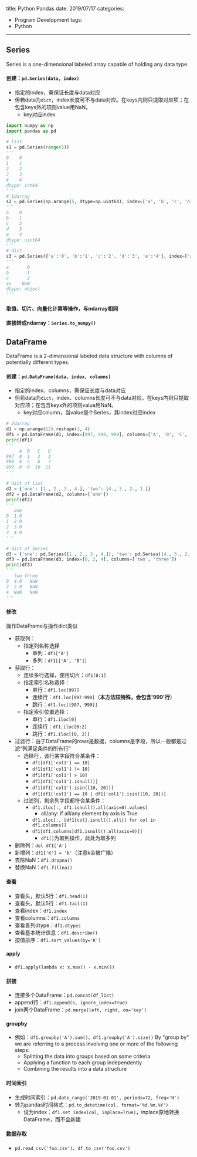 title: Python Pandas
date: 2019/07/17
categories:
- Program Development
tags:
- Python
---

## Series

Series is a one-dimensional labeled array capable of holding any data type.

#### 创建：`pd.Series(data, index)`

- 指定的index，需保证长度与data对应
- 但若data为`dict`，index长度可不与data对应。在keys内则只提取对应项；在包含keys外的项则value用NaN。
  - key对应index

```python
import numpy as np
import pandas as pd

# list
s1 = pd.Series(range(5))
'''
0    0
1    1
2    2
3    3
4    4
dtype: int64
'''
# 1darray
s2 = pd.Series(np.arange(5, dtype=np.uint64), index=['a', 'b', 'c', 'd', 'e'])
'''
a    0
b    1
c    2
d    3
e    4
dtype: uint64
'''
# dict
s3 = pd.Series({'a':'0', 'b':'1', 'c':'2', 'd':'3', 'e':'4'}, index=['a', 'b', 'c', 'xx'])
'''
a       0
b       1
c       2
xx    NaN
dtype: object
'''
```

#### 取值、切片、向量化计算等操作，与ndarray相同

#### 直接转成ndarray：`Series.to_numpy()`


## DataFrame

DataFrame is a 2-dimensional labeled data structure with columns of potentially different types.

#### 创建：`pd.DataFrame(data, index, columns)`

- 指定的index、columns，需保证长度与data对应
- 但若data为`dict`，index、columns长度可不与data对应。在keys内则只提取对应项；在包含keys外的项则value用NaN。
  - key对应column，当value是个Series，其index对应index

```python
# 2darray
d1 = np.arange(12).reshape(3, 4)
df1 = pd.DataFrame(d1, index=[997, 998, 999], columns=['A', 'B', 'C', 'D'])
print(df1)
'''
     A  B   C   D
997  0  1   2   3
998  4  5   6   7
999  8  9  10  11
'''

# dict of list
d2 = {'one': [1., 2., 3., 4.], 'two': [4., 3., 2., 1.]}
df2 = pd.DataFrame(d2, columns=['one'])
print(df2)
'''
   one
0  1.0
1  2.0
2  3.0
3  4.0
'''

# dict of Series
d3 = {'one': pd.Series([1., 2., 3., 4.]), 'two': pd.Series([4., 3., 2., 1.])}
df3 = pd.DataFrame(d3, index=[0, 2, 4], columns=['two', 'three'])
print(df3)
'''
   two three
0  4.0   NaN
2  2.0   NaN
4  NaN   NaN
'''
```

#### 修改

操作DataFrame与操作dict类似

- 获取列：
  - 指定列名称选择
    - 单列：`df1['A']`
    - 多列：`df1[['A', 'B']]`
- 获取行：
  - 连续多行选择，使用切片：`df1[0:1]`
  - 指定索引名称选择：
    - 单行：`df1.loc[997]`
    - 连续行：`df1.loc[997:999]`（**本方法较特殊，会包含'999'行**）
    - 跳行：`df1.loc[[997, 999]]`
  - 指定索引位置选择：
    - 单行：`df1.iloc[0]`
    - 连续行：`df1.iloc[0:2]`
    - 跳行：`df1.iloc[[0, 2]]`
- 过滤行：由于DataFrame的rows是数据，columns是字段，所以一般都是过滤“列满足条件的所有行”
  - 选择行，该行某字段符合某条件：
    - `df1[df1['col1'] == 10]`
    - `df1[df1['col1'] != 10]`
    - `df1[df1['col1'] > 10]`
    - `df1[df1['col1'].isnull()]`
	- `df1[df1['col1'].isin([10, 20])]`
	- `df1[df1['col1'] == 10 | df1['col1'].isin([10, 20])]`
  - 过滤列，剩余列字段都符合某条件：
    - `df1.iloc[:, df1.isnull().all(axis=0).values]`
      - all/any: if all/any element by axis is True
    - `df1.iloc[:, [df1[col].isnull().all() for col in df1.columns]]`
    - `df1[df1.columns[df1.isnull().all(axis=0)]]`
      - `df1[]`为取列操作，此处为取多列
- 删除列：`del df1['A']`
- 新增列：`df1['K'] = 'k'`（注意k会被广播）
- 去除NaN：`df1.dropna()`
- 替换NaN：`df1.fillna()`

#### 查看

- 查看头，默认5行：`df1.head(1)`
- 查看头，默认5行：`df1.tail(1)`
- 查看index：`df1.index`
- 查看columns：`df1.columns`
- 查看各列dtype：`df1.dtypes`
- 查看基本统计信息：`df1.describe()`
- 按值排序：`df1.sort_values(by='K')`

#### apply

- `df1.apply(lambda x: x.max() - x.min())`

#### 拼接

- 连接多个DataFrame：`pd.concat(df_list)`
- append行：`df1.append(s, ignore_index=True)`
- join两个DataFrame：`pd.merge(left, right, on='key')`

#### groupby

- 例如：`df1.groupby('A').sum()`、`df1.groupby('A').size()`
By "group by" we are referring to a process involving one or more of the following steps:
  - Splitting the data into groups based on some criteria
  - Applying a function to each group independently
  - Combining the results into a data structure

#### 时间索引

- 生成时间索引：`pd.date_range('2019-01-01', periods=72, freq='H')`
- 转为pandas时间格式：`pd.to_datetime(col, format='%d.%m.%Y')`
  - 设为index：`df1.set_index(col, inplace=True)`，inplace原地转换DataFrame，而不会新建

#### 数据存取

- `pd.read_csv('foo.csv')`、`df.to_csv('foo.csv')`





